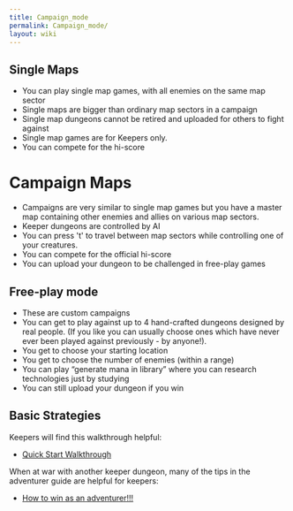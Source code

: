 ```yaml
---
title: Campaign_mode
permalink: Campaign_mode/
layout: wiki
---
```


Single Maps
-----------

-   You can play single map games, with all enemies on the same map
    sector
-   Single maps are bigger than ordinary map sectors in a campaign
-   Single map dungeons cannot be retired and uploaded for others to
    fight against
-   Single map games are for Keepers only.
-   You can compete for the hi-score

Campaign Maps
=============

-   Campaigns are very similar to single map games but you have a master
    map containing other enemies and allies on various map sectors.
-   Keeper dungeons are controlled by AI
-   You can press 't' to travel between map sectors while controlling
    one of your creatures.
-   You can compete for the official hi-score
-   You can upload your dungeon to be challenged in free-play games

Free-play mode
--------------

-   These are custom campaigns
-   You can get to play against up to 4 hand-crafted dungeons designed
    by real people. (If you like you can usually choose ones which have
    never ever been played against previously - by anyone!).
-   You get to choose your starting location
-   You get to choose the number of enemies (within a range)
-   You can play “generate mana in library” where you can research
    technologies just by studying
-   You can still upload your dungeon if you win

Basic Strategies
----------------

Keepers will find this walkthrough helpful:

-   [Quick Start Walkthrough](/keeperrl_wiki/Quick_Start_Walkthrough "wikilink")

When at war with another keeper dungeon, many of the tips in the
adventurer guide are helpful for keepers:

-   [How to win as an
    adventurer!!!](/keeperrl_wiki/How_to_win_as_an_adventurer!!! "wikilink")

